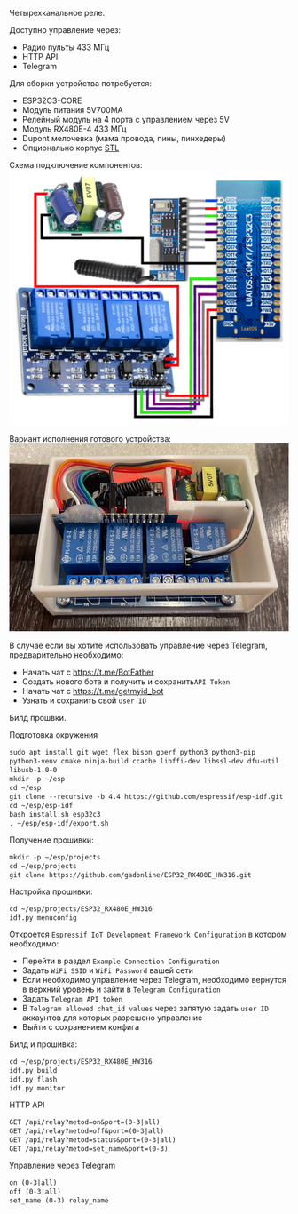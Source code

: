 Четырехканальное реле.

Доступно управление через:

* Радио пульты 433 МГц
* HTTP API
* Telegram


Для сборки устройства потребуется:

* ESP32C3-CORE
* Модуль питания 5V700MA
* Релейный модуль на 4 порта с управлением через 5V
* Модуль RX480E-4 433 МГц
* Dupont мелочевка (мама провода, пины, пинхедеры)
* Опционально корпус [STL](stl/Case_ESP32_RX480E_HW316.stl)


Схема подключение компонентов:
![ESP32_RX480E_HW316.png](images/ESP32_RX480E_HW316.png?raw=true "Title")


Вариант исполнения готового устройства:
![photo_2024-06-02_21-40-52.jpg](images/photo_2024-06-02_21-40-52.jpg?raw=true "Title")



В случае если вы хотите использовать управление через Telegram, предварительно необходимо:

* Начать чат с https://t.me/BotFather
* Создать нового бота и получить и сохранить`API Token`
* Начать чат с https://t.me/getmyid_bot
* Узнать и сохранить свой `user ID`


Билд прошвки.

Подготовка окружения

```
sudo apt install git wget flex bison gperf python3 python3-pip python3-venv cmake ninja-build ccache libffi-dev libssl-dev dfu-util libusb-1.0-0
mkdir -p ~/esp
cd ~/esp
git clone --recursive -b 4.4 https://github.com/espressif/esp-idf.git
cd ~/esp/esp-idf
bash install.sh esp32c3
. ~/esp/esp-idf/export.sh
```

Получение прошивки:

```
mkdir -p ~/esp/projects
cd ~/esp/projects
git clone https://github.com/gadonline/ESP32_RX480E_HW316.git
```

Настройка прошивки:

```
cd ~/esp/projects/ESP32_RX480E_HW316
idf.py menuconfig
```

Откроется `Espressif IoT Development Framework Configuration` в котором необходимо:

* Перейти в раздел `Example Connection Configuration`
* Задать `WiFi SSID` и `WiFi Password` вашей сети
* Если необходимо управление через Telegram, необходимо вернутся в верхний уровень и зайти в `Telegram Configuration`
* Задать `Telegram API token`
* В `Telegram allowed chat_id values` через запятую задать `user ID` аккаунтов для которых разрешено управление
* Выйти с сохранением конфига

Билд и прошивка:

```
cd ~/esp/projects/ESP32_RX480E_HW316
idf.py build
idf.py flash
idf.py monitor
```


HTTP API

```
GET /api/relay?metod=on&port=(0-3|all)
GET /api/relay?metod=off&port=(0-3|all)
GET /api/relay?metod=status&port=(0-3|all)
GET /api/relay?metod=set_name&port=(0-3)
```

Управление через Telegram

```
on (0-3|all)
off (0-3|all)
set_name (0-3) relay_name
```

